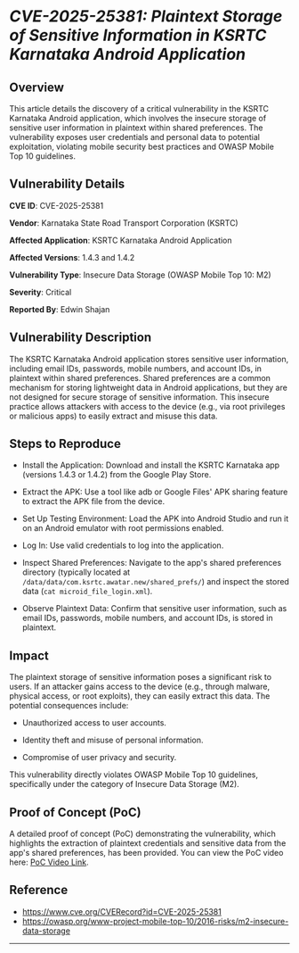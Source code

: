 # *CVE-2025-25381: Plaintext Storage of Sensitive Information in KSRTC Karnataka Android Application*

## Overview
This article details the discovery of a critical vulnerability in the KSRTC Karnataka Android application, which involves the insecure storage of sensitive user information in plaintext within shared preferences. The vulnerability exposes user credentials and personal data to potential exploitation, violating mobile security best practices and OWASP Mobile Top 10 guidelines.

## Vulnerability Details
**CVE ID**: CVE-2025-25381

**Vendor**: Karnataka State Road Transport Corporation (KSRTC)

**Affected Application**: KSRTC Karnataka Android Application

**Affected Versions**: 1.4.3 and 1.4.2

**Vulnerability Type**: Insecure Data Storage (OWASP Mobile Top 10: M2)

**Severity**: Critical

**Reported By**: Edwin Shajan

## Vulnerability Description

The KSRTC Karnataka Android application stores sensitive user information, including email IDs, passwords, mobile numbers, and account IDs, in plaintext within shared preferences. Shared preferences are a common mechanism for storing lightweight data in Android applications, but they are not designed for secure storage of sensitive information. This insecure practice allows attackers with access to the device (e.g., via root privileges or malicious apps) to easily extract and misuse this data.

## Steps to Reproduce

 - Install the Application: Download and install the KSRTC Karnataka app (versions 1.4.3 or 1.4.2) from the Google Play Store.

 - Extract the APK: Use a tool like adb or Google Files' APK sharing feature to extract the APK file from the device.

 - Set Up Testing Environment: Load the APK into Android Studio and run it on an Android emulator with root permissions enabled.

 - Log In: Use valid credentials to log into the application.

 - Inspect Shared Preferences: Navigate to the app's shared preferences directory (typically located at ```/data/data/com.ksrtc.awatar.new/shared_prefs/```) and inspect the stored data (```cat microid_file_login.xml```).

 - Observe Plaintext Data: Confirm that sensitive user information, such as email IDs, passwords, mobile numbers, and account IDs, is stored in plaintext.

## Impact

The plaintext storage of sensitive information poses a significant risk to users. If an attacker gains access to the device (e.g., through malware, physical access, or root exploits), they can easily extract this data. The potential consequences include:

 - Unauthorized access to user accounts.

 - Identity theft and misuse of personal information.

 - Compromise of user privacy and security.

This vulnerability directly violates OWASP Mobile Top 10 guidelines, specifically under the category of Insecure Data Storage (M2).

## Proof of Concept (PoC)

A detailed proof of concept (PoC) demonstrating the vulnerability, which highlights the extraction of plaintext credentials and sensitive data from the app's shared preferences, has been provided. You can view the PoC video here: [PoC Video Link](https://github.com/edwin-0990/CVE_ID/blob/main/CVE-2025-25381/CVE-2025-25381.mp4).

## Reference
 - https://www.cve.org/CVERecord?id=CVE-2025-25381
 - https://owasp.org/www-project-mobile-top-10/2016-risks/m2-insecure-data-storage
---
